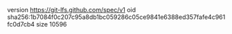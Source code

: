 version https://git-lfs.github.com/spec/v1
oid sha256:1b7084f0c207c95a8db1bc059286c05ce9841e6388ed357fafe4c961fc0d7cb4
size 10596
